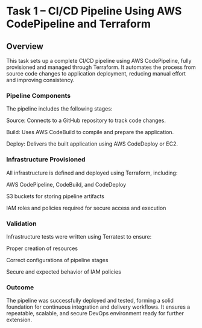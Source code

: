 # Task 1 – CI/CD Pipeline Using AWS CodePipeline and Terraform
## Overview
This task sets up a complete CI/CD pipeline using AWS CodePipeline, fully provisioned and managed through Terraform. It automates the process from source code changes to application deployment, reducing manual effort and improving consistency.

### Pipeline Components
The pipeline includes the following stages:

Source: Connects to a GitHub repository to track code changes.

Build: Uses AWS CodeBuild to compile and prepare the application.

Deploy: Delivers the built application using AWS CodeDeploy or EC2.

### Infrastructure Provisioned
All infrastructure is defined and deployed using Terraform, including:

AWS CodePipeline, CodeBuild, and CodeDeploy

S3 buckets for storing pipeline artifacts

IAM roles and policies required for secure access and execution

### Validation
Infrastructure tests were written using Terratest to ensure:

Proper creation of resources

Correct configurations of pipeline stages

Secure and expected behavior of IAM policies

### Outcome
The pipeline was successfully deployed and tested, forming a solid foundation for continuous integration and delivery workflows. It ensures a repeatable, scalable, and secure DevOps environment ready for further extension.

